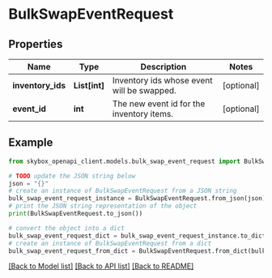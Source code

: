 # BulkSwapEventRequest


## Properties

Name | Type | Description | Notes
------------ | ------------- | ------------- | -------------
**inventory_ids** | **List[int]** | Inventory ids whose event will be swapped. | [optional] 
**event_id** | **int** | The new event id for the inventory items. | [optional] 

## Example

```python
from skybox_openapi_client.models.bulk_swap_event_request import BulkSwapEventRequest

# TODO update the JSON string below
json = "{}"
# create an instance of BulkSwapEventRequest from a JSON string
bulk_swap_event_request_instance = BulkSwapEventRequest.from_json(json)
# print the JSON string representation of the object
print(BulkSwapEventRequest.to_json())

# convert the object into a dict
bulk_swap_event_request_dict = bulk_swap_event_request_instance.to_dict()
# create an instance of BulkSwapEventRequest from a dict
bulk_swap_event_request_from_dict = BulkSwapEventRequest.from_dict(bulk_swap_event_request_dict)
```
[[Back to Model list]](../README.md#documentation-for-models) [[Back to API list]](../README.md#documentation-for-api-endpoints) [[Back to README]](../README.md)


